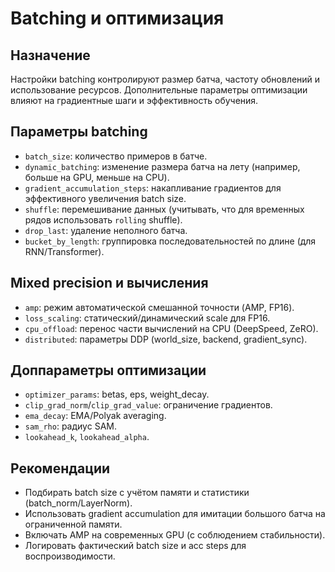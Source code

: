 # Batching и оптимизация

## Назначение
Настройки batching контролируют размер батча, частоту обновлений и использование ресурсов. Дополнительные параметры оптимизации влияют на градиентные шаги и эффективность обучения.

## Параметры batching
- `batch_size`: количество примеров в батче.
- `dynamic_batching`: изменение размера батча на лету (например, больше на GPU, меньше на CPU).
- `gradient_accumulation_steps`: накапливание градиентов для эффективного увеличения batch size.
- `shuffle`: перемешивание данных (учитывать, что для временных рядов использовать `rolling` shuffle).
- `drop_last`: удаление неполного батча.
- `bucket_by_length`: группировка последовательностей по длине (для RNN/Transformer).

## Mixed precision и вычисления
- `amp`: режим автоматической смешанной точности (AMP, FP16).
- `loss_scaling`: статический/динамический scale для FP16.
- `cpu_offload`: перенос части вычислений на CPU (DeepSpeed, ZeRO).
- `distributed`: параметры DDP (world_size, backend, gradient_sync).

## Доппараметры оптимизации
- `optimizer_params`: betas, eps, weight_decay.
- `clip_grad_norm`/`clip_grad_value`: ограничение градиентов.
- `ema_decay`: EMA/Polyak averaging.
- `sam_rho`: радиус SAM.
- `lookahead_k`, `lookahead_alpha`.

## Рекомендации
- Подбирать batch size с учётом памяти и статистики (batch_norm/LayerNorm).
- Использовать gradient accumulation для имитации большого батча на ограниченной памяти.
- Включать AMP на современных GPU (с соблюдением стабильности).
- Логировать фактический batch size и acc steps для воспроизводимости.
